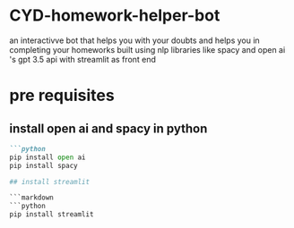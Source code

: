 # CYD-homework-helper-bot
an interactivve bot that helps you with your doubts and helps you in completing your homeworks built using nlp libraries like spacy and open ai 's gpt 3.5 api with streamlit as front end

# pre requisites
## install open ai and spacy in python

```markdown
```python
pip install open ai
pip install spacy

## install streamlit

```markdown
```python
pip install streamlit
